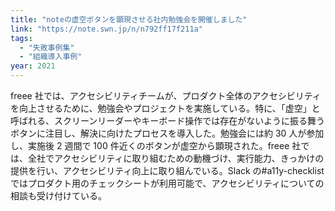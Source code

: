 ```yaml
---
title: "noteの虚空ボタンを顕現させる社内勉強会を開催しました"
link: "https://note.swn.jp/n/n792ff17f211a"
tags:
  - "失敗事例集"
  - "組織導入事例"
year: 2021
---
```


freee 社では、アクセシビリティチームが、プロダクト全体のアクセシビリティを向上させるために、勉強会やプロジェクトを実施している。特に、「虚空」と呼ばれる、スクリーンリーダーやキーボード操作では存在がないように振る舞うボタンに注目し、解決に向けたプロセスを導入した。勉強会には約 30 人が参加し、実施後 2 週間で 100 件近くのボタンが虚空から顕現された。freee 社では、全社でアクセシビリティに取り組むための動機づけ、実行能力、きっかけの提供を行い、アクセシビリティ向上に取り組んでいる。Slack の#a11y-checklist ではプロダクト用のチェックシートが利用可能で、アクセシビリティについての相談も受け付けている。
